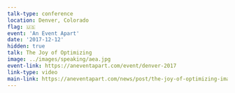 ```yaml
---
talk-type: conference
location: Denver, Colorado
flag: 🇺🇸
event: 'An Event Apart'
date: '2017-12-12'
hidden: true
talk: The Joy of Optimizing
image: ../images/speaking/aea.jpg
event-link: https://aneventapart.com/event/denver-2017
link-type: video
main-link: https://aneventapart.com/news/post/the-joy-of-optimizing-images-by-una-kravets-aea-video
---
```


